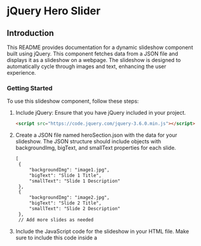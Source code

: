 # jQuery Hero Slider  

## Introduction

This README provides documentation for a dynamic slideshow component built using jQuery. This component fetches data from a JSON file and displays it as a slideshow on a webpage. The slideshow is designed to automatically cycle through images and text, enhancing the user experience.

### Getting Started

To use this slideshow component, follow these steps:

1. Include jQuery: Ensure that you have jQuery included in your project.

   ```html
   <script src="https://code.jquery.com/jquery-3.6.0.min.js"></script>
   ```
2. Create a JSON file named heroSection.json with the data for your slideshow. The JSON structure should include objects with backgroundImg, bigText, and smallText properties for each slide.

   ```html
   [
    {
        "backgroundImg": "image1.jpg",
        "bigText": "Slide 1 Title",
        "smallText": "Slide 1 Description"
    },
    {
        "backgroundImg": "image2.jpg",
        "bigText": "Slide 2 Title",
        "smallText": "Slide 2 Description"
    },
    // Add more slides as needed
   ```

3. Include the JavaScript code for the slideshow in your HTML file. Make sure to include this code inside a <script> tag within a $(document).ready() function.

    ```html
    $(document).ready(function(){
        // Your slideshow code here
    });
   ```
## Fetching Data

The ```fetchAndInitiateSlideshow``` function is responsible for fetching the JSON data from ```heroSection.json``` using jQuery's AJAX method. Once the data is retrieved successfully, it initiates the slideshow.

## Displaying Slides

The ```showSlide``` function displays a specific slide by updating the HTML content with the information from the JSON data. It sets the background image, title, and description for each slide.

## Automatic Slideshow

The ```startSlideShow``` function initializes an automatic slideshow that cycles through the slides every 3 seconds by updating the ```currentIndex```.

## Manual Navigation

You can manually navigate through the slides using the next and previous buttons. The ``addEventHandlers`` function adds event listeners to these buttons and calls ```resetSlideshowInterval``` to reset the slideshow interval when navigating manually.

## Resetting Slideshow Interval

The ```resetSlideshowInterval``` function clears the interval and restarts the automatic slideshow. This ensures that the slideshow continues to cycle even after manual navigation.

## Conclusion

This jQuery-based slideshow component allows you to create an engaging and dynamic user experience by fetching data from a JSON file and displaying it as a slideshow on your webpage. Customize the ```heroSection.json``` file with your own content to create a unique slideshow for your project.

Feel free to reach out if you have any questions or need further assistance. Happy sliding! 😄

Created with ❤️ by Michael Victor, your dedicated Frontend Engineer boss. 😂